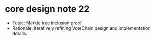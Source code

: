 # core design note 22

- Topic: Merkle tree inclusion proof
- Rationale: iteratively refining VoteChain design and implementation details.
